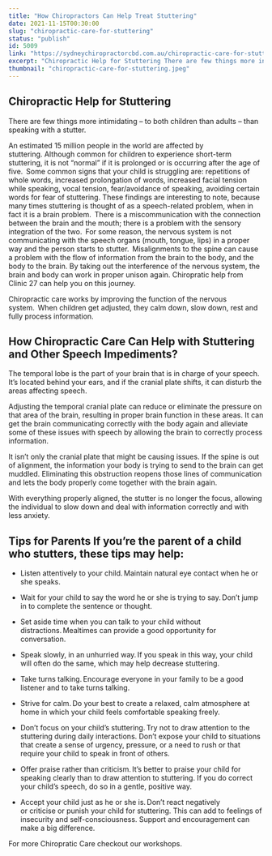 ```yaml
---
title: "How Chiropractors Can Help Treat Stuttering"
date: 2021-11-15T00:30:00
slug: "chiropractic-care-for-stuttering"
status: "publish"
id: 5009
link: "https://sydneychiropractorcbd.com.au/chiropractic-care-for-stuttering/"
excerpt: "Chiropractic Help for Stuttering There are few things more intimidating – to both children than adults – than speaking with a stutter.   An estimated 15 million people in the world are affected by stuttering. Although common for children to experience short-term stuttering, it is not “normal” if it is prolonged or is occurring after the age of five.  Some common signs that your child is […]"
thumbnail: "chiropractic-care-for-stuttering.jpeg"
---
```


## Chiropractic Help for Stuttering
There are few things more intimidating – to both children than adults – than speaking with a stutter.  

An estimated 15 million people in the world are affected by stuttering. Although common for children to experience short-term stuttering, it is not “normal” if it is prolonged or is occurring after the age of five.  Some common signs that your child is struggling are: repetitions of whole words, increased prolongation of words, increased facial tension while speaking, vocal tension, fear/avoidance of speaking, avoiding certain words for fear of stuttering. These findings are interesting to note, because many times stuttering is thought of as a speech-related problem, when in fact it is a brain problem.  There is a miscommunication with the connection between the brain and the mouth; there is a problem with the sensory integration of the two.  For some reason, the nervous system is not communicating with the speech organs (mouth, tongue, lips) in a proper way and the person starts to stutter.  Misalignments to the spine can cause a problem with the flow of information from the brain to the body, and the body to the brain. By taking out the interference of the nervous system, the brain and body can work in proper unison again. Chiropratic help from Clinic 27 can help you on this journey.  

Chiropractic care works by improving the function of the nervous system.  When children get adjusted, they calm down, slow down, rest and fully process information. 

## How Chiropractic Care Can Help with Stuttering and Other Speech Impediments?
The temporal lobe is the part of your brain that is in charge of your speech. It’s located behind your ears, and if the cranial plate shifts, it can disturb the areas affecting speech.  

Adjusting the temporal cranial plate can reduce or eliminate the pressure on that area of the brain, resulting in proper brain function in these areas. It can get the brain communicating correctly with the body again and alleviate some of these issues with speech by allowing the brain to correctly process information. 

It isn’t only the cranial plate that might be causing issues. If the spine is out of alignment, the information your body is trying to send to the brain can get muddled. Eliminating this obstruction reopens those lines of communication and lets the body properly come together with the brain again. 

With everything properly aligned, the stutter is no longer the focus, allowing the individual to slow down and deal with information correctly and with less anxiety. 

## Tips for Parents If you’re the parent of a child who stutters, these tips may help: 

- Listen attentively to your child. Maintain natural eye contact when he or she speaks. 
- Wait for your child to say the word he or she is trying to say. Don’t jump in to complete the sentence or thought. 
- Set aside time when you can talk to your child without distractions. Mealtimes can provide a good opportunity for conversation. 

- Speak slowly, in an unhurried way. If you speak in this way, your child will often do the same, which may help decrease stuttering. 
- Take turns talking. Encourage everyone in your family to be a good listener and to take turns talking. 
- Strive for calm. Do your best to create a relaxed, calm atmosphere at home in which your child feels comfortable speaking freely. 
- Don’t focus on your child’s stuttering. Try not to draw attention to the stuttering during daily interactions. Don’t expose your child to situations that create a sense of urgency, pressure, or a need to rush or that require your child to speak in front of others. 
- Offer praise rather than criticism. It’s better to praise your child for speaking clearly than to draw attention to stuttering. If you do correct your child’s speech, do so in a gentle, positive way. 
- Accept your child just as he or she is. Don’t react negatively or criticise or punish your child for stuttering. This can add to feelings of insecurity and self-consciousness. Support and encouragement can make a big difference. 

For more Chiropratic Care checkout our workshops.
